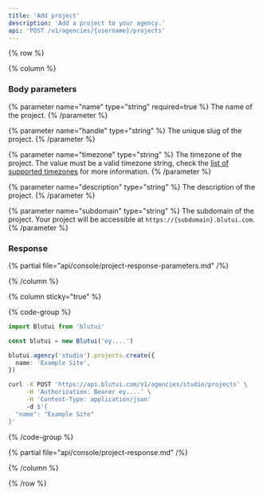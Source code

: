 ```yaml
---
title: 'Add project'
description: 'Add a project to your agency.'
api: 'POST /v1/agencies/{username}/projects'
---
```


{% row %}

{% column %}
### Body parameters

{% parameter name="name" type="string" required=true %}
The name of the project.
{% /parameter %}

{% parameter name="handle" type="string" %}
The unique slug of the project.
{% /parameter %}

{% parameter name="timezone" type="string" %}
The timezone of the project. The value must be a valid timezone string, check the [list of supported timezones](/api/timezones) for more information.
{% /parameter %}

{% parameter name="description" type="string" %}
The description of the project.
{% /parameter %}

{% parameter name="subdomain" type="string" %}
The subdomain of the project. Your project will be accessible at `https://{subdomain}.blutui.com`.
{% /parameter %}

### Response

{% partial file="api/console/project-response-parameters.md" /%}

{% /column %}

{% column sticky="true" %}

{% code-group %}

```ts {% process=false filename="Node.js" %}
import Blutui from 'blutui'

const blutui = new Blutui('ey....')

blutui.agency('studio').projects.create({
  name: 'Example Site',
})
```

```bash {% process=false filename="cURL" %}
curl -X POST 'https://api.blutui.com/v1/agencies/studio/projects' \
     -H 'Authorization: Bearer ey....' \
     -H 'Content-Type: application/json'
     -d $'{
  "name": "Example Site"
}'
```

{% /code-group %}

{% partial file="api/console/project-response.md" /%}

{% /column %}

{% /row %}
